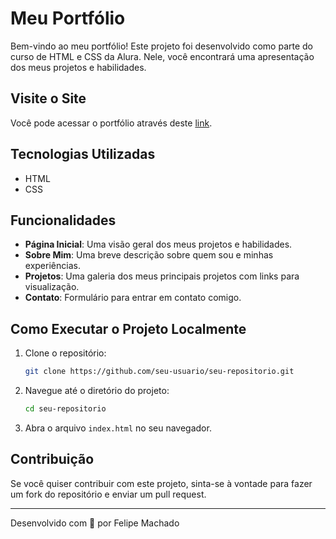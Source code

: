 # Meu Portfólio

Bem-vindo ao meu portfólio! Este projeto foi desenvolvido como parte do curso de HTML e CSS da Alura. Nele, você encontrará uma apresentação dos meus projetos e habilidades.

## Visite o Site

Você pode acessar o portfólio através deste [link](https://portifolio-1-one.vercel.app/index.html).

## Tecnologias Utilizadas

- HTML
- CSS

## Funcionalidades

- **Página Inicial**: Uma visão geral dos meus projetos e habilidades.
- **Sobre Mim**: Uma breve descrição sobre quem sou e minhas experiências.
- **Projetos**: Uma galeria dos meus principais projetos com links para visualização.
- **Contato**: Formulário para entrar em contato comigo.

## Como Executar o Projeto Localmente

1. Clone o repositório:
   ```bash
   git clone https://github.com/seu-usuario/seu-repositorio.git
   ```
2. Navegue até o diretório do projeto:
   ```bash
   cd seu-repositorio
   ```
3. Abra o arquivo `index.html` no seu navegador.

## Contribuição

Se você quiser contribuir com este projeto, sinta-se à vontade para fazer um fork do repositório e enviar um pull request.

---

Desenvolvido com 💙 por Felipe Machado
